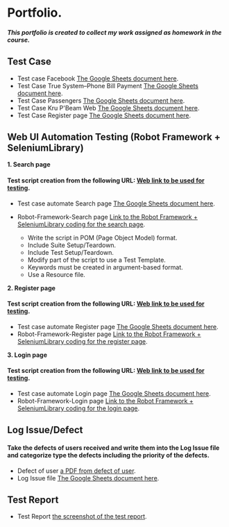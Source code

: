 # Portfolio.
#### *This portfolio is created to collect my work assigned as homework in the course.*

## Test Case
* Test case Facebook  [The Google Sheets document here](https://docs.google.com/spreadsheets/d/11BMJXkjaN_9FIjaQwNH7x4X7SjhlqiCugYWCJZzp6BY/edit?usp=sharing).
* Test Case True System–Phone Bill Payment [The Google Sheets document here](https://docs.google.com/spreadsheets/d/16Nh4eT_le3Qzkoraxrb4-V4h5aMifwja2XmInxYbS08/edit?usp=sharing).
* Test Case Passengers [The Google Sheets document here](https://docs.google.com/spreadsheets/d/15d7LCIOv1Gn4D6yEGexVLkHKRkHpDVkaUrXiqYXVkqI/edit?usp=sharing).
* Test Case Kru P'Beam Web [The Google Sheets document here](https://docs.google.com/spreadsheets/d/10arWl87KK9q6YlqG8k_KdvbHSErUOqw1pZhGdYDEJlQ/edit?usp=sharing).
* Test Case Register page [The Google Sheets document here](https://docs.google.com/spreadsheets/d/1CnFrRhQDvvG8vUbtZm7Oqug-Eu8nBjWkHXmq4jfVsXQ/edit?usp=sharing).

## Web UI Automation Testing (Robot Framework + SeleniumLibrary)
**1. Search page**
#### Test script creation from the following URL: [Web link to be used for testing](https://automate-test.stpb-digital.com/register/).
* Test case automate Search page [The Google Sheets document here](https://docs.google.com/spreadsheets/d/131Q2TTnvVf1CB2UzJfbZwsSZh4YOyadg30bCwFAZBBA/edit?usp=sharing).
* Robot-Framework-Search page [Link to the Robot Framework + SeleniumLibrary coding for the search page](https://github.com/sangsanggg/Robot-Framework-Search-page).
  
  - Write the script in POM (Page Object Model) format.
  - Include Suite Setup/Teardown.
  - Include Test Setup/Teardown.
  - Modify part of the script to use a Test Template.
  - Keywords must be created in argument-based format.
  - Use a Resource file.
  
**2. Register page**
#### Test script creation from the following URL: [Web link to be used for testing](https://automate-test.stpb-digital.com/register/).
  * Test case automate Register page [The Google Sheets document here](https://docs.google.com/spreadsheets/d/1Vqg3w4GCA3FHGwc0Nu_LTwH59N--tZK5VuMeO9mbib0/edit?usp=sharing).
  * Robot-Framework-Register page [Link to the Robot Framework + SeleniumLibrary coding for the register page](https://github.com/sangsanggg/Robot-Framework-Register).
  
**3. Login page**
#### Test script creation from the following URL: [Web link to be used for testing](https://automate-test.stpb-digital.com/login/).
  * Test case automate Login page [The Google Sheets document here]([https://docs.google.com/spreadsheets/d/1Oy0Zg6-BYYd6Lj_ZmWuZWb6WldA7To_SzNtr09nwbaI/edit?gid=0#gid=0](https://docs.google.com/spreadsheets/d/1AX2c3yJAefEc8P6uwOMN0ox3WcDAHZwUU0P6UJfnXwI/edit?usp=sharing)).
  * Robot-Framework-Login page [Link to the Robot Framework + SeleniumLibrary coding for the login page](https://github.com/sangsanggg/Robot-Framework-Login).
 
## Log Issue/Defect
#### Take the defects of users received and write them into the Log Issue file and categorize type the defects including the priority of the defects.
* Defect of user [a PDF from defect of user](https://drive.google.com/file/d/1otnp3irqR62hJm5oITY1zd3SInm5Q2bp/view?usp=sharing).
* Log Issue file [The Google Sheets document here](https://docs.google.com/spreadsheets/d/15nLBS1huryyiT8LjybZBAHlVXqzWJuCsUT1zQ_Do6eM/edit?usp=sharing).

## Test Report
* Test Report [the screenshot of the test report](https://drive.google.com/file/d/1Uz2RMFaUY35TWBeYsEp47LWDdmQCbRkY/view?usp=sharing).

